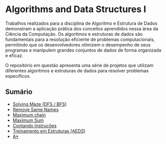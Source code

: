 # Algorithms and Data Structures I

Trabalhos realizados para a disciplina de Algoritmo e Estrutura de Dados demonstram a aplicação prática dos conceitos aprendidos nessa área da Ciência da Computação. Os algoritmos e estruturas de dados são fundamentais para a resolução eficiente de problemas computacionais, permitindo que os desenvolvedores otimizem o desempenho de seus programas e manipulem grandes conjuntos de dados de forma organizada e eficaz.

O repositório em questão apresenta uma série de projetos que utilizam diferentes algoritmos e estruturas de dados para resolver problemas específicos.

## Sumário

- <a href="/solving_maze-BFS-and-DFS"> Solving Maze (DFS / BFS) </a>
- <a href="/remove_same_names"> Remove Same Names </a>
- <a href="/maximum_chain-"> Maximum chain </a>
- <a href="/maximum-sum-"> Maximum Sum </a>
- <a href="/counting_instructions-"> Contando Instruções </a>
- <a href="/Treinamento-em-Estruturas-"> Treinamento em Estruturas (AEDS) </a>
- <a href="/Labirinto_A_Estrela-"> A* </a>
